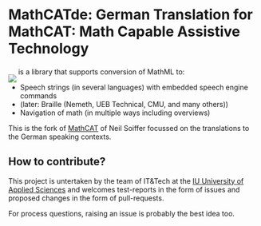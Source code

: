# MathCATde: German Translation for MathCAT: Math Capable Assistive Technology

<img src="logo.png" style="position: relative; top: 16px; z-index: -1;">
is a library that supports conversion of MathML to:


* Speech strings (in several languages) with embedded speech engine commands
* (later: Braille (Nemeth, UEB Technical, CMU, and many others))
* Navigation of math (in multiple ways including overviews)

This is the fork of [MathCAT](https://github.com/NSoiffer/MathCAT) of Neil Soiffer focussed on the translations to the German speaking contexts. 

## How to contribute?
This project is untertaken by the team of IT&Tech at the [IU University of Applied Sciences](https://www.iu.org/) and welcomes test-reports in the form of issues and proposed changes in the form of pull-requests.

For process questions, raising an issue is probably the best idea too.